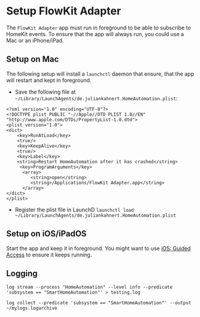 # Setup FlowKit Adapter

The `FlowKit Adapter` app must run in foreground to be able to subscribe to HomeKit events.
To ensure that the app will always run, you could use a Mac or an iPhone/iPad.

## Setup on Mac

The following setup will install a `launchctl` daemon that ensure, that the app will restart and kept in foreground.

* Save the following file at `~/Library/LaunchAgents/de.juliankahnert.HomeAutomation.plist`:
```
<?xml version="1.0" encoding="UTF-8"?>
<!DOCTYPE plist PUBLIC "-//Apple//DTD PLIST 1.0//EN" "http://www.apple.com/DTDs/PropertyList-1.0.dtd">
<plist version="1.0">
<dict>
    <key>RunAtLoad</key>
    <true/>
    <key>KeepAlive</key>
    <true/>
    <key>Label</key>
    <string>Restart HomeAutomation after it has crashed</string>
     <key>ProgramArguments</key>
      <array>
         <string>open</string>
         <string>/Applications/FlowKit Adapter.app</string>
      </array>
</dict>
</plist>
```

* Register the plist file in LaunchD `launchctl load ~/Library/LaunchAgents/de.juliankahnert.HomeAutomation.plist`

## Setup on iOS/iPadOS

Start the app and keep it in foreground.
You might want to use [iOS: Guided Access](https://support.apple.com/en-us/111795) to ensure it keeps running.

## Logging

```
log stream --process "HomeAutomation" --level info --predicate 'subsystem == "SmartHomeAutomation"' > testing.log

log collect --predicate 'subsystem == "SmartHomeAutomation"' --output ~/mylogs.logarchive
```
